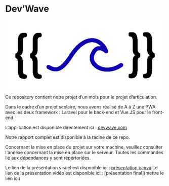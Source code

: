 # Dev’Wave

![logo](https://github.com/asiapicasso/devwave/blob/main/logo_devwave.png)

Ce repository contient notre projet d’un mois pour le projet d’articulation.

Dans le cadre d’un projet scolaire, nous avons réalisé de A à Z une PWA avec les deux framework : Laravel pour le back-end et Vue.JS pour le front-end.

L’application est disponible directement ici : [devwave.com](https:devwave-pingouin.heig-vd.ch)


Notre rapport complet est disponible à la racine de ce repo.

Concernant la mise en place du projet sur votre machine, veuillez consulter l'annexe concernant la mise en place sur le serveur. Toutes les commandes lié aux dépendances y sont répértoriées. 

Le lien de la présentation visuel est disponible ici : [présentation canva](https://www.canva.com/design/DAFl4anMlAI/rLRK_cRHeh5Lyu1EpRbAUw/view?utm_content=DAFl4anMlAI&utm_campaign=designshare&utm_medium=link&utm_source=publishsharelink)
Le lien de la présentation vidéo est disponible ici : [présentation final](mettre le lien ici)
